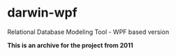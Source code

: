 # darwin-wpf
Relational Database Modeling Tool - WPF based version

__This is an archive for the project from 2011__
